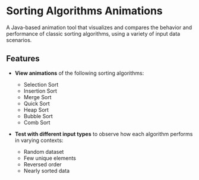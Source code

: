 Sorting Algorithms Animations
==========================

A Java-based animation tool that visualizes and compares the behavior and performance of classic sorting algorithms, using a variety of input data scenarios.

##  Features

- **View animations** of the following sorting algorithms:
  - Selection Sort
  - Insertion Sort
  - Merge Sort
  - Quick Sort
  - Heap Sort
  - Bubble Sort
  - Comb Sort
    
- **Test with different input types** to observe how each algorithm performs in varying contexts:
  - Random dataset
  - Few unique elements
  - Reversed order
  - Nearly sorted data



